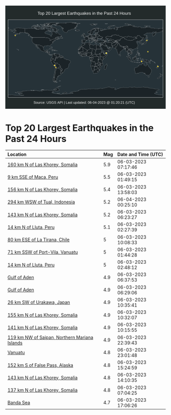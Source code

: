 ![Map](./map.png)

# Top 20 Largest Earthquakes in the Past 24 Hours

| Location | Mag | Date and Time (UTC) |
|:---|:---|:---|
| [160 km N of Las Khorey, Somalia](https://earthquake.usgs.gov/earthquakes/eventpage/us7000k61e) | 5.9 | 06-03-2023 07:17:46 |
| [9 km SSE of Maca, Peru](https://earthquake.usgs.gov/earthquakes/eventpage/us7000k5zj) | 5.5 | 06-03-2023 01:49:15 |
| [156 km N of Las Khorey, Somalia](https://earthquake.usgs.gov/earthquakes/eventpage/us7000k63p) | 5.4 | 06-03-2023 13:58:03 |
| [294 km WSW of Tual, Indonesia](https://earthquake.usgs.gov/earthquakes/eventpage/us7000k66c) | 5.2 | 06-04-2023 00:25:10 |
| [143 km N of Las Khorey, Somalia](https://earthquake.usgs.gov/earthquakes/eventpage/us7000k612) | 5.2 | 06-03-2023 06:23:27 |
| [14 km N of Lluta, Peru](https://earthquake.usgs.gov/earthquakes/eventpage/us7000k603) | 5.1 | 06-03-2023 02:27:39 |
| [80 km ESE of La Tirana, Chile](https://earthquake.usgs.gov/earthquakes/eventpage/us7000k62d) | 5 | 06-03-2023 10:08:33 |
| [71 km SSW of Port-Vila, Vanuatu](https://earthquake.usgs.gov/earthquakes/eventpage/us7000k5zk) | 5 | 06-03-2023 01:44:28 |
| [14 km N of Lluta, Peru](https://earthquake.usgs.gov/earthquakes/eventpage/us7000k609) | 5 | 06-03-2023 02:48:12 |
| [Gulf of Aden](https://earthquake.usgs.gov/earthquakes/eventpage/us7000k615) | 4.9 | 06-03-2023 06:37:53 |
| [Gulf of Aden](https://earthquake.usgs.gov/earthquakes/eventpage/us7000k613) | 4.9 | 06-03-2023 06:29:06 |
| [26 km SW of Urakawa, Japan](https://earthquake.usgs.gov/earthquakes/eventpage/us7000k62j) | 4.9 | 06-03-2023 10:35:41 |
| [155 km N of Las Khorey, Somalia](https://earthquake.usgs.gov/earthquakes/eventpage/us7000k62k) | 4.9 | 06-03-2023 10:32:07 |
| [141 km N of Las Khorey, Somalia](https://earthquake.usgs.gov/earthquakes/eventpage/us7000k62h) | 4.9 | 06-03-2023 10:15:55 |
| [119 km NW of Saipan, Northern Mariana Islands](https://earthquake.usgs.gov/earthquakes/eventpage/us7000k65z) | 4.9 | 06-03-2023 22:39:43 |
| [Vanuatu](https://earthquake.usgs.gov/earthquakes/eventpage/us7000k664) | 4.8 | 06-03-2023 23:01:48 |
| [152 km S of False Pass, Alaska](https://earthquake.usgs.gov/earthquakes/eventpage/us7000k642) | 4.8 | 06-03-2023 15:24:59 |
| [143 km N of Las Khorey, Somalia](https://earthquake.usgs.gov/earthquakes/eventpage/us7000k63r) | 4.8 | 06-03-2023 14:10:35 |
| [137 km N of Las Khorey, Somalia](https://earthquake.usgs.gov/earthquakes/eventpage/us7000k61b) | 4.8 | 06-03-2023 07:04:25 |
| [Banda Sea](https://earthquake.usgs.gov/earthquakes/eventpage/us7000k64k) | 4.7 | 06-03-2023 17:06:26 |
